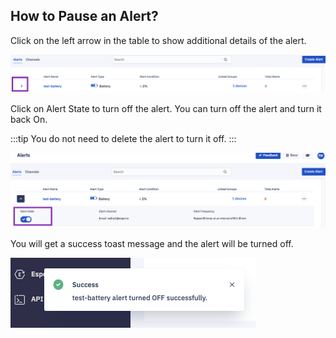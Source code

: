 ## How to Pause an Alert?

  
Click on the left arrow in the table to show additional details of the alert.

  
  

![Pause ALert](./images/pausealert/1-arrow.png)

  

Click on Alert State to turn off the alert. You can turn off the alert and turn it back On.

:::tip
You do not need to delete the alert to turn it off.
:::

  

![Toggle button to control alert](./images/pausealert/2-alerton.png)

  

You will get a success toast message and the alert will be turned off.


![Success message](./images/pausealert/3-toastmessage.png)